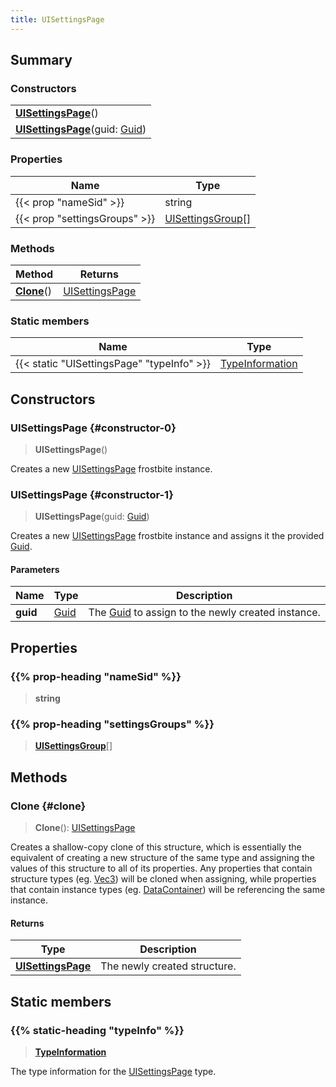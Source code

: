 ```yaml
---
title: UISettingsPage
---
```


## Summary

### Constructors

|  |
| --- |
| **[UISettingsPage](#constructor-0)**() |
| **[UISettingsPage](#constructor-1)**(guid: [Guid](/vext/ref/shared/type/guid)) |

### Properties

| Name | Type |
| ---- | ---- |
| {{< prop "nameSid" >}} | string |
| {{< prop "settingsGroups" >}} | [UISettingsGroup](/vext/ref/fb/uisettingsgroup)[] |

### Methods

| Method | Returns |
| ------ | ------- |
| **[Clone](#clone)**() | [UISettingsPage](/vext/ref/fb/uisettingspage) |

### Static members

| Name | Type |
| ---- | ---- |
| {{< static "UISettingsPage" "typeInfo" >}} | [TypeInformation](/vext/ref/shared/type/typeinformation) |

## Constructors

### UISettingsPage {#constructor-0}

> **UISettingsPage**()

Creates a new [UISettingsPage](/vext/ref/fb/uisettingspage) frostbite instance.

### UISettingsPage {#constructor-1}

> **UISettingsPage**(guid: [Guid](/vext/ref/shared/type/guid))

Creates a new [UISettingsPage](/vext/ref/fb/uisettingspage) frostbite instance and assigns it the provided [Guid](/vext/ref/shared/type/guid).

#### Parameters

| Name | Type | Description |
| ---- | ---- | ----------- |
| **guid** | [Guid](/vext/ref/shared/type/guid) | The [Guid](/vext/ref/shared/type/guid) to assign to the newly created instance. |

## Properties

### {{% prop-heading "nameSid" %}}

> **string**

### {{% prop-heading "settingsGroups" %}}

> **[UISettingsGroup](/vext/ref/fb/uisettingsgroup)**[]

## Methods

### Clone {#clone}

> **Clone**(): [UISettingsPage](/vext/ref/fb/uisettingspage)

Creates a shallow-copy clone of this structure, which is essentially the equivalent of creating a new structure of the same type and assigning the values of this structure to all of its properties. Any properties that contain structure types (eg. [Vec3](/vext/ref/shared/type/vec3)) will be cloned when assigning, while properties that contain instance types (eg. [DataContainer](/vext/ref/shared/type/datacontainer)) will be referencing the same instance.

#### Returns

| Type | Description |
| ---- | ----------- |
| **[UISettingsPage](/vext/ref/fb/uisettingspage)** | The newly created structure. |

## Static members

### {{% static-heading "typeInfo" %}}

> **[TypeInformation](/vext/ref/shared/type/typeinformation)**

The type information for the [UISettingsPage](/vext/ref/fb/uisettingspage) type.

